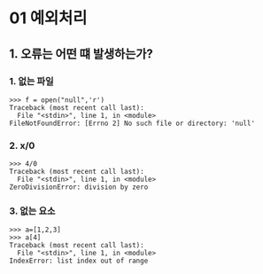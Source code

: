 # 01 예외처리
## 1. 오류는 어떤 떄 발생하는가?
### 1. 없는 파일
```
>>> f = open("null",'r')
Traceback (most recent call last):
  File "<stdin>", line 1, in <module>
FileNotFoundError: [Errno 2] No such file or directory: 'null'
```
### 2. x/0
```
>>> 4/0
Traceback (most recent call last):
  File "<stdin>", line 1, in <module>
ZeroDivisionError: division by zero
```
### 3. 없는 요소
```
>>> a=[1,2,3]
>>> a[4]
Traceback (most recent call last):
  File "<stdin>", line 1, in <module>
IndexError: list index out of range
```